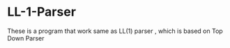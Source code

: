 # LL-1-Parser
These is a program that work same as LL(1) parser , which is based on Top Down Parser
